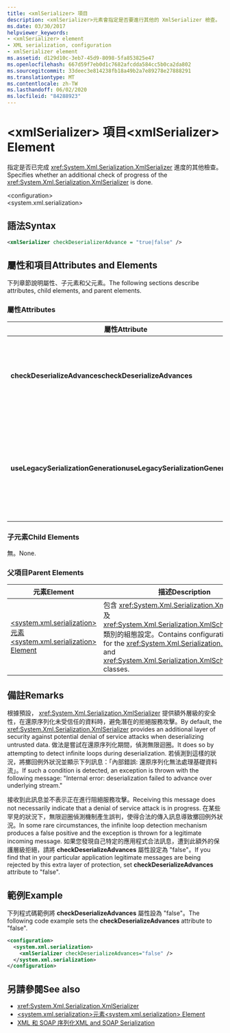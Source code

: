 ```yaml
---
title: <xmlSerializer> 項目
description: <xmlSerializer>元素會指定是否要進行其他的 XmlSerializer 檢查。
ms.date: 03/30/2017
helpviewer_keywords:
- <xmlSerializer> element
- XML serialization, configuration
- xmlSerializer element
ms.assetid: d129d10c-3eb7-45d9-8098-5fa853825e47
ms.openlocfilehash: 667d59f7eb0d1c7682afcdda584cc5b0ca2da802
ms.sourcegitcommit: 33deec3e814238fb18a49b2a7e89278e27888291
ms.translationtype: MT
ms.contentlocale: zh-TW
ms.lasthandoff: 06/02/2020
ms.locfileid: "84288923"
---
```

# <a name="xmlserializer-element"></a><span data-ttu-id="692dd-103">\<xmlSerializer> 項目</span><span class="sxs-lookup"><span data-stu-id="692dd-103">\<xmlSerializer> Element</span></span>
<span data-ttu-id="692dd-104">指定是否已完成 <xref:System.Xml.Serialization.XmlSerializer> 進度的其他檢查。</span><span class="sxs-lookup"><span data-stu-id="692dd-104">Specifies whether an additional check of progress of the <xref:System.Xml.Serialization.XmlSerializer> is done.</span></span>  
  
 \<configuration>  
\<system.xml.serialization>  
  
## <a name="syntax"></a><span data-ttu-id="692dd-105">語法</span><span class="sxs-lookup"><span data-stu-id="692dd-105">Syntax</span></span>  
  
```xml  
<xmlSerializer checkDeserializerAdvance = "true|false" />  
```  
  
## <a name="attributes-and-elements"></a><span data-ttu-id="692dd-106">屬性和項目</span><span class="sxs-lookup"><span data-stu-id="692dd-106">Attributes and Elements</span></span>  
 <span data-ttu-id="692dd-107">下列章節說明屬性、子元素和父元素。</span><span class="sxs-lookup"><span data-stu-id="692dd-107">The following sections describe attributes, child elements, and parent elements.</span></span>  
  
### <a name="attributes"></a><span data-ttu-id="692dd-108">屬性</span><span class="sxs-lookup"><span data-stu-id="692dd-108">Attributes</span></span>  
  
|<span data-ttu-id="692dd-109">屬性</span><span class="sxs-lookup"><span data-stu-id="692dd-109">Attribute</span></span>|<span data-ttu-id="692dd-110">描述</span><span class="sxs-lookup"><span data-stu-id="692dd-110">Description</span></span>|  
|---------------|-----------------|  
|<span data-ttu-id="692dd-111">**checkDeserializeAdvances**</span><span class="sxs-lookup"><span data-stu-id="692dd-111">**checkDeserializeAdvances**</span></span>|<span data-ttu-id="692dd-112">指定是否已檢查 <xref:System.Xml.Serialization.XmlSerializer>的進度。</span><span class="sxs-lookup"><span data-stu-id="692dd-112">Specifies whether the progress of the <xref:System.Xml.Serialization.XmlSerializer> is checked.</span></span> <span data-ttu-id="692dd-113">設定屬性為 "true" 或 "false"。</span><span class="sxs-lookup"><span data-stu-id="692dd-113">Set the attribute to "true" or "false".</span></span> <span data-ttu-id="692dd-114">預設為 "true"。</span><span class="sxs-lookup"><span data-stu-id="692dd-114">The default is "true".</span></span>|  
|<span data-ttu-id="692dd-115">**useLegacySerializationGeneration**</span><span class="sxs-lookup"><span data-stu-id="692dd-115">**useLegacySerializationGeneration**</span></span>|<span data-ttu-id="692dd-116">指定 <xref:System.Xml.Serialization.XmlSerializer> 是否使用舊版序列化產生作業，此作業會將 C# 程式碼寫入至檔案並編譯成組件，藉此產成組件。</span><span class="sxs-lookup"><span data-stu-id="692dd-116">Specifies whether the <xref:System.Xml.Serialization.XmlSerializer> uses legacy serialization generation which generates assemblies by writing C# code to a file and then compiling it to an assembly.</span></span> <span data-ttu-id="692dd-117">預設值為 **false**。</span><span class="sxs-lookup"><span data-stu-id="692dd-117">The default is **false**.</span></span>|  
  
### <a name="child-elements"></a><span data-ttu-id="692dd-118">子元素</span><span class="sxs-lookup"><span data-stu-id="692dd-118">Child Elements</span></span>  
 <span data-ttu-id="692dd-119">無。</span><span class="sxs-lookup"><span data-stu-id="692dd-119">None.</span></span>  
  
### <a name="parent-elements"></a><span data-ttu-id="692dd-120">父項目</span><span class="sxs-lookup"><span data-stu-id="692dd-120">Parent Elements</span></span>  
  
|<span data-ttu-id="692dd-121">元素</span><span class="sxs-lookup"><span data-stu-id="692dd-121">Element</span></span>|<span data-ttu-id="692dd-122">描述</span><span class="sxs-lookup"><span data-stu-id="692dd-122">Description</span></span>|  
|-------------|-----------------|  
|[<span data-ttu-id="692dd-123">\<system.xml.serialization>元素</span><span class="sxs-lookup"><span data-stu-id="692dd-123">\<system.xml.serialization> Element</span></span>](system-xml-serialization-element.md)|<span data-ttu-id="692dd-124">包含 <xref:System.Xml.Serialization.XmlSerializer> 及 <xref:System.Xml.Serialization.XmlSchemaImporter> 類別的組態設定。</span><span class="sxs-lookup"><span data-stu-id="692dd-124">Contains configuration settings for the <xref:System.Xml.Serialization.XmlSerializer> and <xref:System.Xml.Serialization.XmlSchemaImporter> classes.</span></span>|  
  
## <a name="remarks"></a><span data-ttu-id="692dd-125">備註</span><span class="sxs-lookup"><span data-stu-id="692dd-125">Remarks</span></span>  
 <span data-ttu-id="692dd-126">根據預設， <xref:System.Xml.Serialization.XmlSerializer> 提供額外層級的安全性，在還原序列化未受信任的資料時，避免潛在的拒絕服務攻擊。</span><span class="sxs-lookup"><span data-stu-id="692dd-126">By default, the <xref:System.Xml.Serialization.XmlSerializer> provides an additional layer of security against potential denial of service attacks when deserializing untrusted data.</span></span> <span data-ttu-id="692dd-127">做法是嘗試在還原序列化期間，偵測無限迴圈。</span><span class="sxs-lookup"><span data-stu-id="692dd-127">It does so by attempting to detect infinite loops during deserialization.</span></span> <span data-ttu-id="692dd-128">若偵測到這樣的狀況，將擲回例外狀況並顯示下列訊息：「內部錯誤: 還原序列化無法處理基礎資料流」。</span><span class="sxs-lookup"><span data-stu-id="692dd-128">If such a condition is detected, an exception is thrown with the following message: "Internal error: deserialization failed to advance over underlying stream."</span></span>  
  
 <span data-ttu-id="692dd-129">接收到此訊息並不表示正在進行阻絕服務攻擊。</span><span class="sxs-lookup"><span data-stu-id="692dd-129">Receiving this message does not necessarily indicate that a denial of service attack is in progress.</span></span> <span data-ttu-id="692dd-130">在某些罕見的狀況下，無限迴圈偵測機制產生誤判，使得合法的傳入訊息導致擲回例外狀況。</span><span class="sxs-lookup"><span data-stu-id="692dd-130">In some rare circumstances, the infinite loop detection mechanism produces a false positive and the exception is thrown for a legitimate incoming message.</span></span> <span data-ttu-id="692dd-131">如果您發現自己特定的應用程式合法訊息，遭到此額外的保護層級拒絕，請將 **checkDeserializeAdvances** 屬性設定為 "false"。</span><span class="sxs-lookup"><span data-stu-id="692dd-131">If you find that in your particular application legitimate messages are being rejected by this extra layer of protection, set **checkDeserializeAdvances** attribute to "false".</span></span>  
  
## <a name="example"></a><span data-ttu-id="692dd-132">範例</span><span class="sxs-lookup"><span data-stu-id="692dd-132">Example</span></span>  
 <span data-ttu-id="692dd-133">下列程式碼範例將 **checkDeserializeAdvances** 屬性設為 "false"。</span><span class="sxs-lookup"><span data-stu-id="692dd-133">The following code example sets the **checkDeserializeAdvances** attribute to "false".</span></span>  
  
```xml  
<configuration>  
  <system.xml.serialization>  
    <xmlSerializer checkDeserializeAdvances="false" />  
  </system.xml.serialization>  
</configuration>  
```  
  
## <a name="see-also"></a><span data-ttu-id="692dd-134">另請參閱</span><span class="sxs-lookup"><span data-stu-id="692dd-134">See also</span></span>

- <xref:System.Xml.Serialization.XmlSerializer>
- [<span data-ttu-id="692dd-135">\<system.xml.serialization>元素</span><span class="sxs-lookup"><span data-stu-id="692dd-135">\<system.xml.serialization> Element</span></span>](system-xml-serialization-element.md)
- [<span data-ttu-id="692dd-136">XML 和 SOAP 序列化</span><span class="sxs-lookup"><span data-stu-id="692dd-136">XML and SOAP Serialization</span></span>](xml-and-soap-serialization.md)
